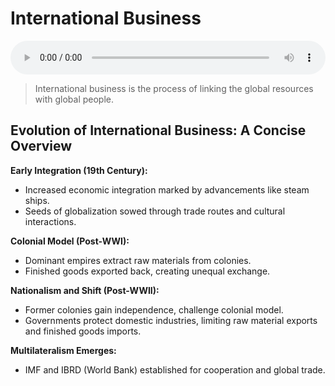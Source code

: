 # International Business 

<audio controls style="width: 100%;">
  <source src="../../../../../audio/4th_sem/GB/Unit-1 Introduction to Global Business/1.a Evolution of International Business.mp3" type="audio/mpeg">
  Your browser does not support the audio element.
</audio>


> International business is the process of linking the global resources with global people.


## Evolution of International Business: A Concise Overview

**Early Integration (19th Century):**

- Increased economic integration marked by advancements like steam ships.
- Seeds of globalization sowed through trade routes and cultural interactions.

**Colonial Model (Post-WWI):**

- Dominant empires extract raw materials from colonies.
- Finished goods exported back, creating unequal exchange.

**Nationalism and Shift (Post-WWII):**

- Former colonies gain independence, challenge colonial model.
- Governments protect domestic industries, limiting raw material exports and finished goods imports.

**Multilateralism Emerges:**

- IMF and IBRD (World Bank) established for cooperation and global trade.
